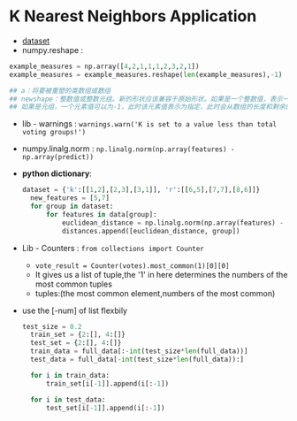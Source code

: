 # K Nearest Neighbors Application

- [dataset](http://archive.ics.uci.edu/ml/datasets.html "UCI")
- numpy.reshape :

```python
example_measures = np.array([4,2,1,1,1,2,3,2,1])
example_measures = example_measures.reshape(len(example_measures),-1)

## a：将要被重塑的类数组或数组
## newshape：整数值或整数元组。新的形状应该兼容于原始形状。如果是一个整数值，表示一个一维数组的长度；
## 如果是元组，一个元素值可以为-1，此时该元素值表示为指定，此时会从数组的长度和剩余的维度中推断出
```

- lib - warnings : `warnings.warn('K is set to a value less than total voting groups!')`

- numpy.linalg.norm : `np.linalg.norm(np.array(features) - np.array(predict))`

- **python dictionary**:

  ```python
  dataset = {'k':[[1,2],[2,3],[3,1]], 'r':[[6,5],[7,7],[8,6]]}
    new_features = [5,7]
    for group in dataset:
        for features in data[group]:
            euclidean_distance = np.linalg.norm(np.array(features) - np.array(predict))
            distances.append([euclidean_distance, group])
  ```

- Lib - Counters : `from collections import Counter`

  - `vote_result = Counter(votes).most_common(1)[0][0]`
  - It gives us a list of tuple,the '1' in here determines the numbers of the most common tuples
  - tuples:(the most common element,numbers of the most common)

- use the [-num] of list flexbily

  ```python
  test_size = 0.2
    train_set = {2:[], 4:[]}
    test_set = {2:[], 4:[]}
    train_data = full_data[:-int(test_size*len(full_data))]
    test_data = full_data[-int(test_size*len(full_data)):]

    for i in train_data:
        train_set[i[-1]].append(i[:-1])

    for i in test_data:
        test_set[i[-1]].append(i[:-1])
  ```

